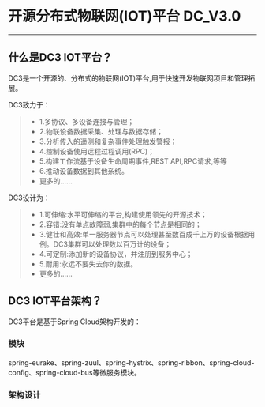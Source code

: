 # 开源分布式物联网(IOT)平台 DC_V3.0
 
 ------
 
 ## 什么是DC3 IOT平台？
 
 DC3是一个开源的、分布式的物联网(IOT)平台,用于快速开发物联网项目和管理拓展。
 
 DC3致力于：
 
> * 1.多协议、多设备连接与管理；
> * 2.物联设备数据采集、处理与数据存储；
> * 3.分析传入的遥测和复杂事件处理触发警报；
> * 4.控制设备使用远程过程调用(RPC)；
> * 5.构建工作流基于设备生命周期事件,REST API,RPC请求,等等
> * 6.推动设备数据到其他系统。
> * 更多的……

DC3设计为：

> * 1.可伸缩:水平可伸缩的平台,构建使用领先的开源技术；
> * 2.容错:没有单点故障弱,集群中的每个节点是相同的；
> * 3.健壮和高效:单一服务器节点可以处理甚至数百成千上万的设备根据用例。DC3集群可以处理数以百万计的设备；
> * 4.可定制:添加新的设备协议，并注册到服务中心；
> * 5.耐用:永远不要失去你的数据。
> * 更多的……
 
## DC3 IOT平台架构？

DC3平台是基于Spring Cloud架构开发的：

### 模块

spring-eurake、spring-zuul、spring-hystrix、spring-ribbon、spring-cloud-config、spring-cloud-bus等微服务模块。

### 架构设计



